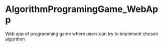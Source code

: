 # AlgorithmProgramingGame_WebApp
Web app of programming game where users can try to implement chosen algorithm
